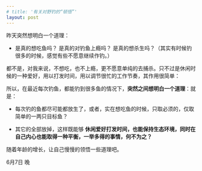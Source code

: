 ```yaml
---
# title: '有关对野钓的“顿悟”'
layout: post
---
```

 
昨天突然想明白一个道理：

- 是真的想吃鱼吗？ 是真的对钓鱼上瘾吗？ 是真的想杀生吗？（其实有时候钓很多的时候，感觉有些不愿意继续作钓。）

都不是，对我来说，不想吃，也不上瘾，更不愿意单纯的去捕杀。只不过是休闲时候的一种爱好，用以打发时间，用以调节很忙的工作节奏，其作用很简单：  

所以，在最近每次钓鱼，都能钓到很多鱼的情况下，__突然之间想明白一个道理__：就是：

- 每次钓的鱼都尽可能都放生了，或者，实在想吃鱼的时候，只取必须的，仅取简单的一两只目标鱼？

- 其它的全部放掉，这样既能够 __休闲爱好打发时间，也能保持生态环境，同时在自己内心也能取得一种平衡，一举多得的事情，何不为之？__

随着年龄的增长，让自己慢慢的领悟一些道理吧。

6月7日 晚